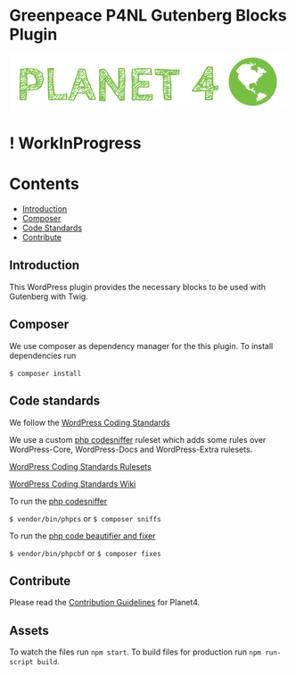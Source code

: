 # Greenpeace P4NL Gutenberg Blocks Plugin

![Planet4](./planet4.png)

# ! WorkInProgress

# Contents
- [Introduction](#introduction)
- [Composer](#composer)
- [Code Standards](#code-standards)
- [Contribute](#contribute)

## Introduction

This WordPress plugin provides the necessary blocks to be used with Gutenberg with Twig.

## Composer
We use composer as dependency manager for the this plugin.
To install dependencies run

`$ composer install`

## Code standards
We follow the [WordPress Coding Standards](https://make.wordpress.org/core/handbook/best-practices/coding-standards/php/)

We use a custom [php codesniffer](https://github.com/squizlabs/PHP_CodeSniffer) ruleset which adds some rules over WordPress-Core, WordPress-Docs and WordPress-Extra rulesets.

[WordPress Coding Standards Rulesets](https://github.com/WordPress/WordPress-Coding-Standards)

[WordPress Coding Standards Wiki](https://github.com/WordPress/WordPress-Coding-Standards/wiki)

To run the [php codesniffer](https://github.com/squizlabs/PHP_CodeSniffer)

`$ vendor/bin/phpcs` 
or 
`$ composer sniffs`

To run the [php code beautifier and fixer](https://github.com/squizlabs/PHP_CodeSniffer/wiki/Fixing-Errors-Automatically)

`$ vendor/bin/phpcbf` 
or 
`$ composer fixes`

## Contribute

Please read the [Contribution Guidelines](https://planet4.greenpeace.org/handbook/dev-contribute-to-planet4/) for Planet4.

## Assets

To watch the files run `npm start`. 
To build files for production run `npm run-script build`. 
